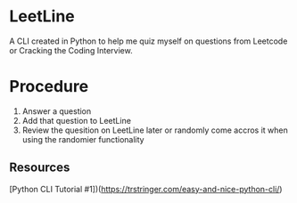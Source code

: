 # LeetLine
A CLI created in Python to help me quiz myself on questions from Leetcode or Cracking the Coding Interview.

# Procedure
1. Answer a question
2. Add that question to LeetLine
3. Review the quesition on LeetLine later or randomly come accros it when using the randomier functionality

## Resources
[Python CLI Tutorial #1])(https://trstringer.com/easy-and-nice-python-cli/)
